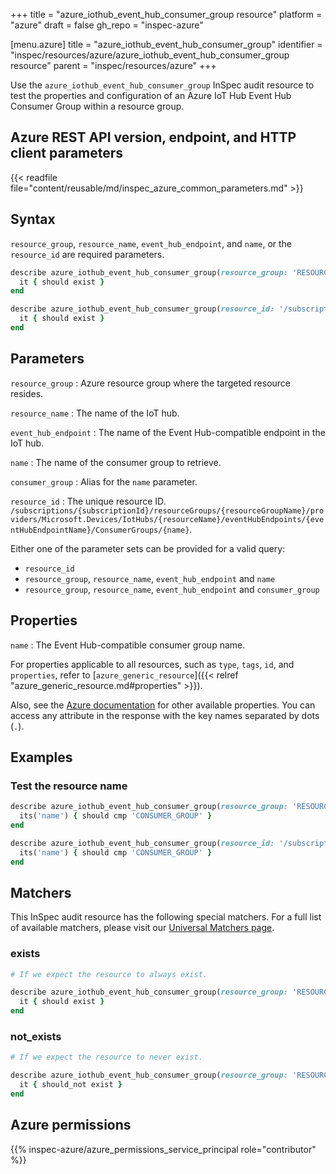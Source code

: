 +++
title = "azure_iothub_event_hub_consumer_group resource"
platform = "azure"
draft = false
gh_repo = "inspec-azure"

[menu.azure]
title = "azure_iothub_event_hub_consumer_group"
identifier = "inspec/resources/azure/azure_iothub_event_hub_consumer_group resource"
parent = "inspec/resources/azure"
+++

Use the `azure_iothub_event_hub_consumer_group` InSpec audit resource to test the properties and configuration of an Azure IoT Hub Event Hub Consumer Group within a resource group.

## Azure REST API version, endpoint, and HTTP client parameters

{{< readfile file="content/reusable/md/inspec_azure_common_parameters.md" >}}

## Syntax

`resource_group`, `resource_name`, `event_hub_endpoint`, and `name`, or the `resource_id` are required parameters.

```ruby
describe azure_iothub_event_hub_consumer_group(resource_group: 'RESOURCE_GROUP', resource_name: 'IoT_NAME', event_hub_endpoint: 'EVENT_HUB_NAME', name: 'CONSUMER_GROUP') do
  it { should exist }
end
```

```ruby
describe azure_iothub_event_hub_consumer_group(resource_id: '/subscriptions/{subscriptionId}/resourceGroups/{resourceGroupName}/providers/Microsoft.Devices/IotHubs/{resourceName}/eventHubEndpoints/{eventHubEndpointName}/ConsumerGroups/{name}') do
  it { should exist }
end
```

## Parameters

`resource_group`
: Azure resource group where the targeted resource resides.

`resource_name`
: The name of the IoT hub.

`event_hub_endpoint`
: The name of the Event Hub-compatible endpoint in the IoT hub.

`name`
: The name of the consumer group to retrieve.

`consumer_group`
: Alias for the `name` parameter.

`resource_id`
: The unique resource ID. `/subscriptions/{subscriptionId}/resourceGroups/{resourceGroupName}/providers/Microsoft.Devices/IotHubs/{resourceName}/eventHubEndpoints/{eventHubEndpointName}/ConsumerGroups/{name}`.

Either one of the parameter sets can be provided for a valid query:

- `resource_id`
- `resource_group`, `resource_name`, `event_hub_endpoint` and `name`
- `resource_group`, `resource_name`, `event_hub_endpoint` and `consumer_group`

## Properties

`name`
: The Event Hub-compatible consumer group name.

For properties applicable to all resources, such as `type`, `tags`, `id`, and `properties`, refer to [`azure_generic_resource`]({{< relref "azure_generic_resource.md#properties" >}}).

Also, see the [Azure documentation](https://docs.microsoft.com/en-us/rest/api/iothub/iothubresource/geteventhubconsumergroup#eventhubconsumergroupinfo) for other available properties. You can access any attribute in the response with the key names separated by dots (`.`).

## Examples

### Test the resource name

```ruby
describe azure_iothub_event_hub_consumer_group(resource_group: 'RESOURCE_GROUP', resource_name: 'IoT_NAME', event_hub_endpoint: 'EVENT_HUB_NAME', name: 'CONSUMER_GROUP') do
  its('name') { should cmp 'CONSUMER_GROUP' }
end
```

```ruby
describe azure_iothub_event_hub_consumer_group(resource_id: '/subscriptions/{subscriptionId}/resourceGroups/{resourceGroupName}/providers/Microsoft.Devices/IotHubs/{resourceName}/eventHubEndpoints/{eventHubEndpointName}/ConsumerGroups/{name}') do
  its('name') { should cmp 'CONSUMER_GROUP' }
end
```

## Matchers

This InSpec audit resource has the following special matchers. For a full list of available matchers, please visit our [Universal Matchers page](https://docs.chef.io/inspec/matchers/).

### exists

```ruby
# If we expect the resource to always exist.

describe azure_iothub_event_hub_consumer_group(resource_group: 'RESOURCE_GROUP', resource_name: 'IoT_NAME', event_hub_endpoint: 'EVENT_HUB_NAME', name: 'CONSUMER_GROUP') do
  it { should exist }
end
```

### not_exists

```ruby
# If we expect the resource to never exist.

describe azure_iothub_event_hub_consumer_group(resource_group: 'RESOURCE_GROUP', resource_name: 'IoT_NAME', event_hub_endpoint: 'EVENT_HUB_NAME', name: 'CONSUMER_GROUP') do
  it { should_not exist }
end
```

## Azure permissions

{{% inspec-azure/azure_permissions_service_principal role="contributor" %}}
